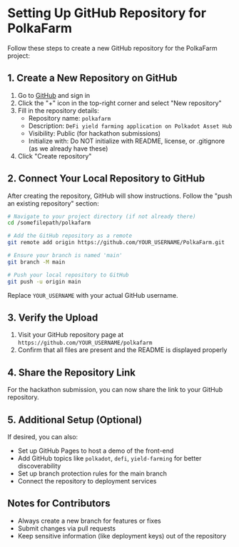 # Setting Up GitHub Repository for PolkaFarm

Follow these steps to create a new GitHub repository for the PolkaFarm project:

## 1. Create a New Repository on GitHub

1. Go to [GitHub](https://github.com) and sign in
2. Click the "+" icon in the top-right corner and select "New repository"
3. Fill in the repository details:
   - Repository name: `polkafarm`
   - Description: `DeFi yield farming application on Polkadot Asset Hub`
   - Visibility: Public (for hackathon submissions)
   - Initialize with: Do NOT initialize with README, license, or .gitignore (as we already have these)
4. Click "Create repository"

## 2. Connect Your Local Repository to GitHub

After creating the repository, GitHub will show instructions. Follow the "push an existing repository" section:

```bash
# Navigate to your project directory (if not already there)
cd /somefilepath/polkafarm

# Add the GitHub repository as a remote
git remote add origin https://github.com/YOUR_USERNAME/PolkaFarm.git

# Ensure your branch is named 'main'
git branch -M main

# Push your local repository to GitHub
git push -u origin main
```

Replace `YOUR_USERNAME` with your actual GitHub username.

## 3. Verify the Upload

1. Visit your GitHub repository page at `https://github.com/YOUR_USERNAME/polkafarm`
2. Confirm that all files are present and the README is displayed properly

## 4. Share the Repository Link

For the hackathon submission, you can now share the link to your GitHub repository.

## 5. Additional Setup (Optional)

If desired, you can also:

- Set up GitHub Pages to host a demo of the front-end
- Add GitHub topics like `polkadot`, `defi`, `yield-farming` for better discoverability
- Set up branch protection rules for the main branch
- Connect the repository to deployment services

## Notes for Contributors

- Always create a new branch for features or fixes
- Submit changes via pull requests
- Keep sensitive information (like deployment keys) out of the repository
